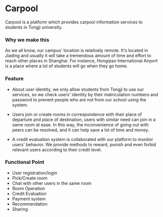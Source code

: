 # Carpool
Carpool is a platform which provides carpool information services to students in Tongji university.

### Why we make this
As we all know, our campus' location is relatively remote. It's located in Jiading and usually it will take a tremendous amount of time and effort to reach other places in Shanghai. For instance, Hongqiao International Airport is a place where a lot of students will go when they go home. 

### Feature
- About user identity, we only allow students from Tongji to use our services, so we check users' identity by their matriculation numbers and password to prevent people who are not from our school using the system.

- Users join or create rooms in correspondence with their place of departure and place of destination, users with similar need can join in a same room at ease. In this way, the inconvenience of going out with peers can be resolved, and it can help save a lot of time and money.

- A credit evaluation system is collaborated with our platform to monitor users' behavior. We provide methods to reward, punish and even forbid relevant users according to their credit level.

### Functional Point
- User registration/login
- Pick/Create room
- Chat with other users in the same room
- Room Operation
- Credit Evaluation
- Payment system
- Recommendation
- Sharing

